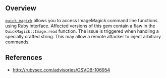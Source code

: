 ## Overview
[`quick_magick`](https://rubygems.org/gems/quick_magick) allows you to access ImageMagick command line functions using Ruby interface.
Affected versions of this gem contain a flaw in the `QuickMagick::Image.read` function. The issue is triggered when handling a specially crafted string. This may allow a remote attacker to inject arbitrary commands.

## References
- http://rubysec.com/advisories/OSVDB-106954
